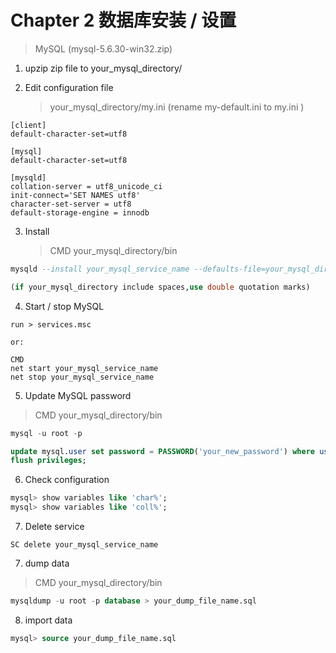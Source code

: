 # Chapter 2 数据库安装 / 设置

> MySQL (mysql-5.6.30-win32.zip)

1. upzip zip file to your_mysql_directory/

2. Edit configuration file
	
    > your_mysql_directory/my.ini (rename my-default.ini to my.ini )

  ```
  [client]
  default-character-set=utf8

  [mysql]
  default-character-set=utf8

  [mysqld]
  collation-server = utf8_unicode_ci
  init-connect='SET NAMES utf8'
  character-set-server = utf8
  default-storage-engine = innodb
  ```

3. Install
	
    > CMD your_mysql_directory/bin
  
  ```sql
  mysqld --install your_mysql_service_name --defaults-file=your_mysql_directory\my.ini

  (if your_mysql_directory include spaces,use double quotation marks)
  ```

4. Start / stop MySQL

  ```
  run > services.msc

  or:

  CMD
  net start your_mysql_service_name
  net stop your_mysql_service_name
  ```

5. Update MySQL password

  > CMD your_mysql_directory/bin
    
  ```sql
  mysql -u root -p

  update mysql.user set password = PASSWORD('your_new_password') where user='root';
  flush privileges;
  ```
	
6. Check configuration
  
  ```sql    
  mysql> show variables like 'char%';
  mysql> show variables like 'coll%';
  ```

7. Delete service

  ```
  SC delete your_mysql_service_name
  ```

7. dump data
     
  > CMD your_mysql_directory/bin

  ```sql
  mysqldump -u root -p database > your_dump_file_name.sql

  ```
    
8. import data

  ```sql
  mysql> source your_dump_file_name.sql
  ```